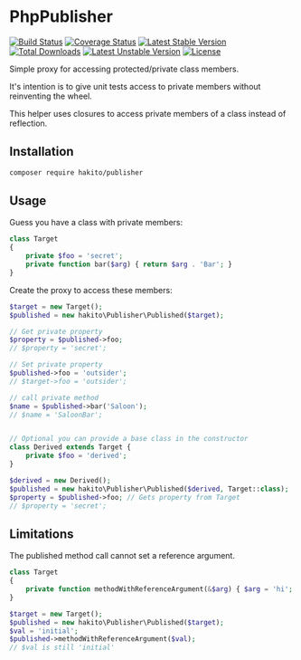 # PhpPublisher

[![Build Status](https://travis-ci.com/hakito/PhpPublisher.svg?branch=master)](https://travis-ci.com/hakito/PhpPublisher)
[![Coverage Status](https://coveralls.io/repos/github/hakito/PhpPublisher/badge.svg?branch=master)](https://coveralls.io/github/hakito/PhpPublisher?branch=master)
[![Latest Stable Version](https://poser.pugx.org/hakito/publisher/v/stable)](https://packagist.org/packages/hakito/publisher)
[![Total Downloads](https://poser.pugx.org/hakito/publisher/downloads)](https://packagist.org/packages/hakito/publisher)
[![Latest Unstable Version](https://poser.pugx.org/hakito/publisher/v/unstable)](https://packagist.org/packages/hakito/publisher)
[![License](https://poser.pugx.org/hakito/publisher/license)](https://packagist.org/packages/hakito/publisher)

Simple proxy for accessing protected/private class members.

It's intention is to give unit tests access to private members without
reinventing the wheel.

This helper uses closures
to access private members of a class instead of reflection.

## Installation

```bash
composer require hakito/publisher
```

## Usage

Guess you have a class with private members:

```php
class Target
{
    private $foo = 'secret';
    private function bar($arg) { return $arg . 'Bar'; }
}
```

Create the proxy to access these members:

```php
$target = new Target();
$published = new hakito\Publisher\Published($target);

// Get private property
$property = $published->foo;
// $property = 'secret';

// Set private property
$published->foo = 'outsider';
// $target->foo = 'outsider';

// call private method
$name = $published->bar('Saloon');
// $name = 'SaloonBar';


// Optional you can provide a base class in the constructor
class Derived extends Target {
    private $foo = 'derived';
}

$derived = new Derived();
$published = new hakito\Publisher\Published($derived, Target::class);
$property = $published->foo; // Gets property from Target
// $property = 'secret';
```

## Limitations

The published method call cannot set a reference argument.

```php
class Target
{
    private function methodWithReferenceArgument(&$arg) { $arg = 'hi'; }
}

$target = new Target();
$published = new hakito\Publisher\Published($target);
$val = 'initial';
$published->methodWithReferenceArgument($val);
// $val is still 'initial'
```
